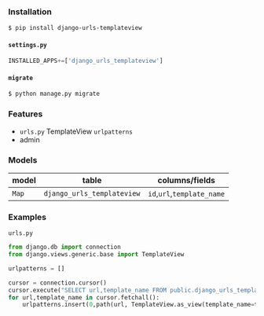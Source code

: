 ### Installation
```bash
$ pip install django-urls-templateview
```

#### `settings.py`
```python
INSTALLED_APPS+=['django_urls_templateview']
```

#### `migrate`
```bash
$ python manage.py migrate
```

### Features
+   `urls.py` TemplateView `urlpatterns`
+   admin

### Models
model|table|columns/fields
-|-|-
`Map`|`django_urls_templateview`|`id`,`url`,`template_name`

### Examples
`urls.py`
```python
from django.db import connection
from django.views.generic.base import TemplateView

urlpatterns = []

cursor = connection.cursor()
cursor.execute("SELECT url,template_name FROM public.django_urls_templateview")
for url,template_name in cursor.fetchall():
    urlpatterns.insert(0,path(url, TemplateView.as_view(template_name=template_name)))
```

